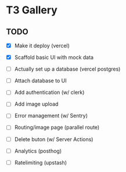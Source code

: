 # T3 Gallery

## TODO

- [x] Make it deploy (vercel)
- [x] Scaffold basic UI with mock data
- [ ] Actually set up a database (vercel postgres)
- [ ] Attach database to UI
- [ ] Add authentication (w/ clerk)
- [ ] Add image upload
- [ ] Error management (w/ Sentry)
- [ ] Routing/image page (parallel route)
- [ ] Delete buton (w/ Server Actions)
- [ ] Analytics (posthog)
- [ ] Ratelimiting (upstash)

